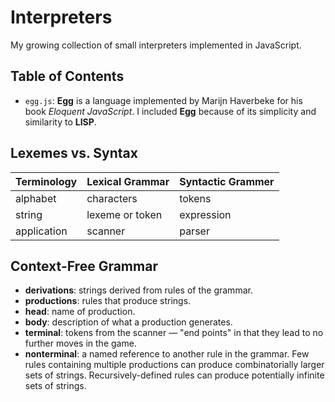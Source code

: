 # Interpreters
My growing collection of small interpreters implemented in JavaScript.

## Table of Contents
- `egg.js`: **Egg** is a language implemented by Marijn Haverbeke for his book *Eloquent JavaScript*. 
I included **Egg** because of its simplicity and similarity to **LISP**.

## Lexemes vs. Syntax
| Terminology | Lexical Grammar | Syntactic Grammer |
| ----------- | --------------- | ----------------- |
| alphabet    | characters      | tokens            |
| string      | lexeme or token | expression        |
| application | scanner         | parser            |

## Context-Free Grammar
- **derivations**: strings derived from rules of the grammar.
- **productions**: rules that produce strings.
- **head**: name of production.
- **body**: description of what a production generates.
- **terminal**: tokens from the scanner — "end points" in that they lead to no further moves in the game.
- **nonterminal**: a named reference to another rule in the grammar. Few rules containing multiple productions can produce combinatorially larger sets of strings. Recursively-defined rules can produce potentially infinite sets of strings.
